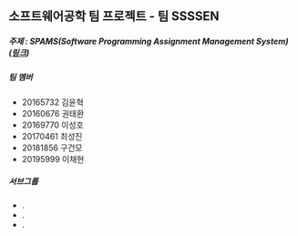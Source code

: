 ## 소프트웨어공학 팀 프로젝트 - 팀 SSSSEN

##### 주제 : SPAMS(Software Programming Assignment Management System) ([링크](https://nevonprojects.com/education-assignment-project/))

##### 팀 멤버
+ 20165732 김윤혁
+ 20160676 권태환
+ 20169770 이성호
+ 20170461 최성진
+ 20181856 구건모
+ 20195999 이채현



##### 서브그룹
+ .
+ .
+ .

